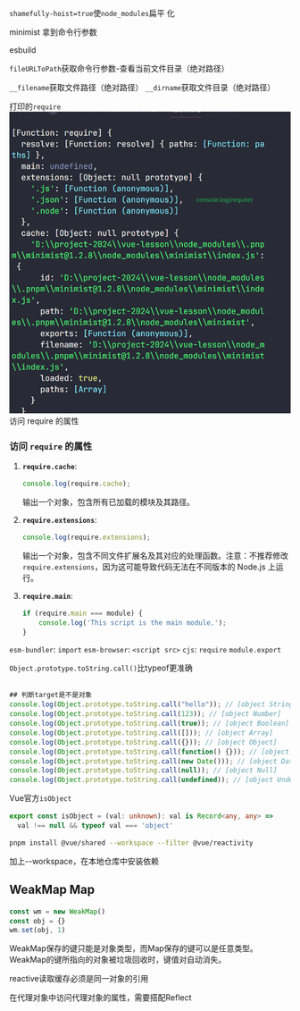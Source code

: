 `shamefully-hoist=true`使`node_modules`扁平
化

minimist
拿到命令行参数

esbuild

`fileURLToPath`获取命令行参数-查看当前文件目录（绝对路径）

`__filename`获取文件路径（绝对路径）
`__dirname`获取文件目录（绝对路径）  

打印的`require`
<img src="https://github.com/Dou-D/vue-lesson/raw/main/scripts/assets/images/require.jpg"/>  
访问 require 的属性

### 访问 `require` 的属性

1. **`require.cache`**:
   ```javascript
   console.log(require.cache);
   ```
   输出一个对象，包含所有已加载的模块及其路径。

2. **`require.extensions`**:
   ```javascript
   console.log(require.extensions);
   ```
   输出一个对象，包含不同文件扩展名及其对应的处理函数。注意：不推荐修改 `require.extensions`，因为这可能导致代码无法在不同版本的 Node.js 上运行。

3. **`require.main`**:
   ```javascript
   if (require.main === module) {
       console.log('This script is the main module.');
   }
   ```

`esm-bundler`: `import`
`esm-browser`: `<script src>`
`cjs`: `require` `module.export`  

`Object.prototype.toString.call()`比typeof更准确
```js

## 判断target是不是对象
console.log(Object.prototype.toString.call("hello")); // [object String]
console.log(Object.prototype.toString.call(123)); // [object Number]
console.log(Object.prototype.toString.call(true)); // [object Boolean]
console.log(Object.prototype.toString.call([])); // [object Array]
console.log(Object.prototype.toString.call({})); // [object Object]
console.log(Object.prototype.toString.call(function() {})); // [object Function]
console.log(Object.prototype.toString.call(new Date())); // [object Date]
console.log(Object.prototype.toString.call(null)); // [object Null]
console.log(Object.prototype.toString.call(undefined)); // [object Undefined]
```
Vue官方`isObject`
```ts
export const isObject = (val: unknown): val is Record<any, any> =>
  val !== null && typeof val === 'object'

```

```bash
pnpm install @vue/shared --workspace --filter @vue/reactivity
```
加上--workspace，在本地仓库中安装依赖

## WeakMap Map
```js
const wm = new WeakMap()
const obj = {}
wm.set(obj, 1)
```
WeakMap保存的键只能是对象类型，而Map保存的键可以是任意类型。WeakMap的键所指向的对象被垃圾回收时，键值对自动消失。

reactive读取缓存必须是同一对象的引用


在代理对象中访问代理对象的属性，需要搭配Reflect